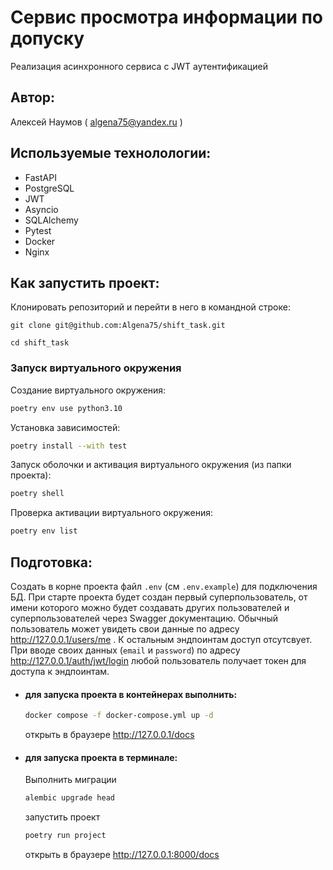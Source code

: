 # Сервис просмотра информации по допуску
Реализация асинхронного сервиса с JWT аутентификацией
## Автор:
Алексей Наумов ( algena75@yandex.ru )
## Используемые технолологии:
* FastAPI
* PostgreSQL
* JWT
* Asyncio
* SQLAlchemy
* Pytest
* Docker
* Nginx
## Как запустить проект:
Клонировать репозиторий и перейти в него в командной строке:


```
git clone git@github.com:Algena75/shift_task.git
```

```
cd shift_task
```

### Запуск виртуального окружения

Создание виртуального окружения:
```bash
poetry env use python3.10
```
Установка зависимостей:
```bash
poetry install --with test
```
Запуск оболочки и активация виртуального окружения (из папки проекта):
```bash
poetry shell
```
Проверка активации виртуального окружения:
```bash
poetry env list
```
## Подготовка:
Создать в корне проекта файл `.env` (см `.env.example`) для подключения БД.
При старте проекта будет создан первый суперпользователь, от имени которого можно будет создавать других пользователей и суперпользователей через Swagger документацию.
Обычный пользователь может увидеть свои данные по адресу http://127.0.0.1/users/me . К остальным эндпоинтам доступ отсутсвует. При вводе своих данных 
(`email` и `password`) по адресу http://127.0.0.1/auth/jwt/login любой пользователь получает токен для доступа к эндпоинтам.

* #### для запуска проекта в контейнерах выполнить:
    ```bash
    docker compose -f docker-compose.yml up -d
    ```
    открыть в браузере http://127.0.0.1/docs
* #### для запуска проекта в терминале:
    Выполнить миграции
    ```bash
    alembic upgrade head
    ```
    запустить проект
    ```bash
    poetry run project
    ```
    открыть в браузере http://127.0.0.1:8000/docs
